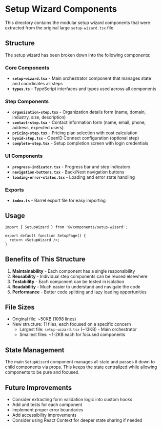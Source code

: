 # Setup Wizard Components

This directory contains the modular setup wizard components that were extracted from the original large `setup-wizard.tsx` file.

## Structure

The setup wizard has been broken down into the following components:

### Core Components

- **`setup-wizard.tsx`** - Main orchestrator component that manages state and coordinates all steps
- **`types.ts`** - TypeScript interfaces and types used across all components

### Step Components

- **`organization-step.tsx`** - Organization details form (name, domain, industry, size, description)
- **`contact-step.tsx`** - Contact information form (name, email, phone, address, expected users)
- **`pricing-step.tsx`** - Pricing plan selection with cost calculation
- **`byoid-step.tsx`** - OpenID Connect configuration (optional step)
- **`complete-step.tsx`** - Setup completion screen with login credentials

### UI Components

- **`progress-indicator.tsx`** - Progress bar and step indicators
- **`navigation-buttons.tsx`** - Back/Next navigation buttons
- **`loading-error-states.tsx`** - Loading and error state handling

### Exports

- **`index.ts`** - Barrel export file for easy importing

## Usage

```tsx
import { SetupWizard } from '@/components/setup-wizard';

export default function SetupPage() {
  return <SetupWizard />;
}
```

## Benefits of This Structure

1. **Maintainability** - Each component has a single responsibility
2. **Reusability** - Individual step components can be reused elsewhere
3. **Testability** - Each component can be tested in isolation
4. **Readability** - Much easier to understand and navigate the code
5. **Performance** - Better code splitting and lazy loading opportunities

## File Sizes

- Original file: ~50KB (1098 lines)
- New structure: 11 files, each focused on a specific concern
  - Largest file: `setup-wizard.tsx` (~13KB) - Main orchestrator
  - Smallest files: ~1-2KB each for focused components

## State Management

The main `SetupWizard` component manages all state and passes it down to child components via props. This keeps the state centralized while allowing components to be pure and focused.

## Future Improvements

- Consider extracting form validation logic into custom hooks
- Add unit tests for each component
- Implement proper error boundaries
- Add accessibility improvements
- Consider using React Context for deeper state sharing if needed 